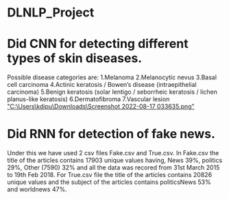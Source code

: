 # DLNLP_Project
# Did CNN for detecting different types of skin diseases.
Possible disease categories are:
1.Melanoma
2.Melanocytic nevus
3.Basal cell carcinoma
4.Actinic keratosis / Bowen’s disease (intraepithelial carcinoma)
5.Benign keratosis (solar lentigo / seborrheic keratosis / lichen planus-like keratosis)
6.Dermatofibroma
7.Vascular lesion
["C:\Users\kdipu\Downloads\Screenshot 2022-08-17 033635.png"](url)
# Did RNN for detection of fake news.
Under this we have used 2 csv files Fake.csv and True.csv. In Fake.csv  the title of the articles contains 17903 unique values having, News 39%, politics 29%, Other (7590) 32% and all the data was recored from 31st March 2015 to 19th Feb 2018. For True.csv file the title of the articles contains 20826 unique values and the subject of the articles contains politicsNews 53% and worldnews 47%.
